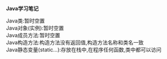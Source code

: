 **Java学习笔记**<br/>

Java类:暂时空置<br/>
Java对象(实例):暂时空置 <br/>
Java成员方法:暂时空置<br/>
Java构造方法:构造方法没有返回值,构造方法名称和类名一致<br/>
Java静态变量(static...):存放在栈中,在程序任何函数,类中都可以访问<br/>

